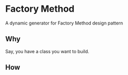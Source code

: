 # Factory Method

A dynamic generator for Factory Method design pattern

## Why

Say, you have a class you want to build.

## How


